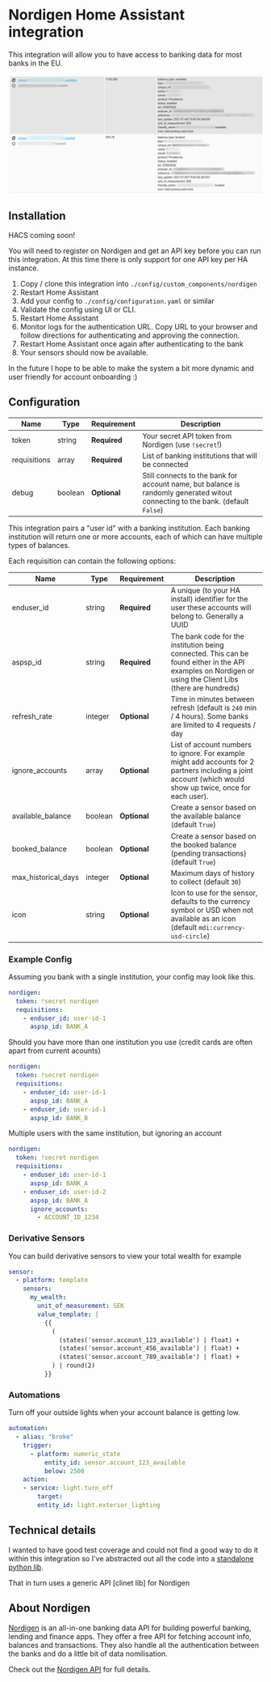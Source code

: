 # Nordigen Home Assistant integration

This integration will allow you to have access to banking data for most banks
in the EU.

![](/pics/sensor-examle.png)

## Installation

HACS coming soon!

You will need to register on Nordigen and get an API key before you can run this
integration. At this time there is only support for one API key per HA instance.

1. Copy / clone this integration into `./config/custom_components/nordigen`
1. Restart Home Assistant
1. Add your config to `./config/configuration.yaml` or similar
1. Validate the config using UI or CLI.
1. Restart Home Assistant
1. Monitor logs for the authentication URL. Copy URL to your browser and follow directions for authenticating and approving the connection.
1. Restart Home Assistant once again after authenticating to the bank
1. Your sensors should now be available.

In the future I hope to be able to make the system a bit more dynamic and user
friendly for account onboarding :)

## Configuration

| Name              | Type    | Requirement     | Description                                          |
| ----------------- | ------- | ------------    | -------------------------------------------          |
| token             | string  | **Required**    | Your secret API token from Nordigen (use `!secret`!) |
| requisitions      | array   | **Required**    | List of banking institutions that will be connected  |
| debug             | boolean | **Optional**    | Still connects to the bank for account name, but balance is randomly generated witout connecting to the bank. (default `False`)  |

This integration pairs a "user id" with a banking institution. Each banking
institution will return one or more accounts, each of which can have multiple
types of balances.

Each requisition can contain the following options:

| Name                | Type    | Requirement     | Description                                          |
| ------------------- | ------- | ------------    | -------------------------------------------          |
| enduser_id          | string  | **Required**    | A unique (to your HA install) identifier for the user these accounts will belong to. Generally a UUID |
| aspsp_id            | string  | **Required**    | The bank code for the institution being connected. This can be found either in the API examples on Nordigen or using the Client Libs (there are hundreds)  |
| refresh_rate        | integer | **Optional**    | Time in minutes between refresh (default is `240` min / 4 hours). Some banks are limited to 4 requests / day  |
| ignore_accounts     | array   | **Optional**    | List of account numbers to ignore. For example might add accounts for 2 partners including a joint account (which would show up twice, once for each user).   |
| available_balance   | boolean | **Optional**    | Create a sensor based on the available balance (default `True`) |
| booked_balance      | boolean | **Optional**    | Create a sensor based on the booked balance (pending transactions) (default `True`)  |
| max_historical_days | integer | **Optional**    | Maximum days of history to collect (default `30`) |
| icon                | string  | **Optional**    | Icon to use for the sensor, defaults to the currency symbol or USD when not available as an icon (default `mdi:currency-usd-circle`) |

### Example Config

Assuming you bank with a single institution, your config may look like this.

```yaml
nordigen:
  token: !secret nordigen
  requisitions:
    - enduser_id: user-id-1
      aspsp_id: BANK_A
```

Should you have more than one institution you use (credit cards are often apart from current acounts)

```yaml
nordigen:
  token: !secret nordigen
  requisitions:
    - enduser_id: user-id-1
      aspsp_id: BANK_A
    - enduser_id: user-id-1
      aspsp_id: BANK_B
```

Multiple users with the same institution, but ignoring an account

```yaml
nordigen:
  token: !secret nordigen
  requisitions:
    - enduser_id: user-id-1
      aspsp_id: BANK_A
    - enduser_id: user-id-2
      aspsp_id: BANK_A
      ignore_accounts:
        - ACCOUNT_ID_1234
```

### Derivative Sensors

You can build derivative sensors to view your total wealth for example

```yaml
sensor:
  - platform: template
    sensors:
      my_wealth:
        unit_of_measurement: SEK
        value_template: |
          {{
            (
              (states('sensor.account_123_available') | float) +
              (states('sensor.account_456_available') | float) +
              (states('sensor.account_789_available') | float) +
            ) | round(2)
          }}
```

### Automations

Turn off your outside lights when your account balance is getting low.

```yaml
automation:
  - alias: "broke"
    trigger:
      - platform: numeric_state
          entity_id: sensor.account_123_available
          below: 2500
    action:
    - service: light.turn_off
        target:
        entity_id: light.exterior_lighting
```

## Technical details

I wanted to have good test coverage and could not find a good way to do it within
this integration so I've abstracted out all the code into a [standalone python lib].

That in turn uses a generic API [clinet lib] for Nordigen

## About Nordigen

[Nordigen] is an all-in-one banking data API for building powerful banking, lending
and finance apps. They offer a free API for fetching account info, balances and
transactions. They also handle all the authentication between the banks and do
a little bit of data nomilisation.

Check out the [Nordigen API] for full details.



[standalone python lib]: https://pypi.org/project/nordigen-ha-lib/
[client lib]: https://pypi.org/project/nordigen-python/

[Nordigen]: https://nordigen.com/
[Nordigen API]: https://nordigen.com/en/account_information_documenation/api-documention/overview/


